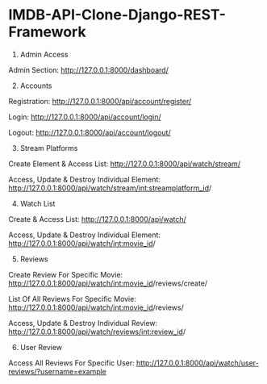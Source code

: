 # IMDB-API-Clone-Django-REST-Framework

1. Admin Access

Admin Section: http://127.0.0.1:8000/dashboard/

2. Accounts

Registration: http://127.0.0.1:8000/api/account/register/

Login: http://127.0.0.1:8000/api/account/login/

Logout: http://127.0.0.1:8000/api/account/logout/

3. Stream Platforms

Create Element & Access List: http://127.0.0.1:8000/api/watch/stream/

Access, Update & Destroy Individual Element: http://127.0.0.1:8000/api/watch/stream/<int:streamplatform_id>/

4. Watch List

Create & Access List: http://127.0.0.1:8000/api/watch/

Access, Update & Destroy Individual Element: http://127.0.0.1:8000/api/watch/<int:movie_id>/

5. Reviews

Create Review For Specific Movie: http://127.0.0.1:8000/api/watch/<int:movie_id>/reviews/create/

List Of All Reviews For Specific Movie: http://127.0.0.1:8000/api/watch/<int:movie_id>/reviews/

Access, Update & Destroy Individual Review: http://127.0.0.1:8000/api/watch/reviews/<int:review_id>/

6. User Review

Access All Reviews For Specific User: http://127.0.0.1:8000/api/watch/user-reviews/?username=example
